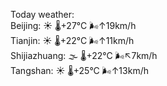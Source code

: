 Today weather:  
Beijing: ☀️   🌡️+27°C 🌬️↑19km/h  
Tianjin: ☀️   🌡️+22°C 🌬️↑11km/h  
Shijiazhuang: 🌫  🌡️+22°C 🌬️↖7km/h  
Tangshan: ☀️   🌡️+25°C 🌬️↑13km/h  
